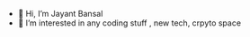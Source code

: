 - 👋 Hi, I’m Jayant Bansal
- 👀 I’m interested in any coding stuff , new tech, crpyto space
<!-- - 🌱 I’m currently learning android development
- 📫 How to reach me Email - hi@jayantbansal.me, Website - https://jayantbansal.me/ -->

<!---
jayantbansal21/jayantbansal21 is a ✨ special ✨ repository because its `README.md` (this file) appears on your GitHub profile.
You can click the Preview link to take a look at your changes.
--->
